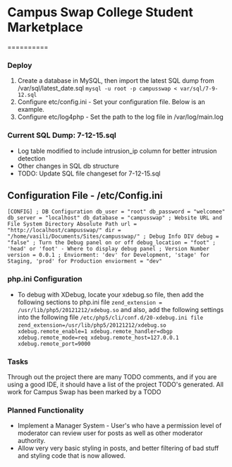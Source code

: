 # Campus Swap College Student Marketplace
==========

### Deploy
1) Create a database in MySQL, then import the latest SQL dump from /var/sql/latest_date.sql
`mysql -u root -p campusswap < var/sql/7-9-12.sql`
2) Configure etc/config.ini - Set your configuration file. Below is an example.
3) Configure etc/log4php - Set the path to the log file in /var/log/main.log

### Current SQL Dump: 7-12-15.sql
- Log table modified to include intrusion_ip column for better intrusion detection
- Other changes in SQL db structure
- TODO: Update SQL file changeset for 7-12-15.sql

## Configuration File - /etc/Config.ini
`
[CONFIG]
; DB Configuration
db_user = "root"
db_password = "welcomee"
db_server = "localhost"
db_database = "campusswap"
; Website URL and File System Directory Absolute Path
url = "http://localhost/campusswap/"
dir = "/home/vasili/Documents/Sites/campusswap/"
; Debug Info DIV
debug = "false" ; Turn the Debug panel on or off
debug_location = "foot" ; 'head' or 'foot' - Where to display debug panel
; Version Number
version = 0.0.1
; Enviorment: 'dev' for Development, 'stage' for Staging, 'prod' for Production
enviorment = "dev"
`

### php.ini Configuration
- To debug with XDebug, locate your xdebug.so file, then add the following sections to php.ini file
` zend_extension = /usr/lib/php5/20121212/xdebug.so `
and also, add the following settings into the following file
`/etc/php5/cli/conf.d/20-xdebug.ini file`
`
zend_extension=/usr/lib/php5/20121212/xdebug.so
xdebug.remote_enable=1
xdebug.remote_handler=dbgp
xdebug.remote_mode=req
xdebug.remote_host=127.0.0.1
xdebug.remote_port=9000
`

### Tasks

Through out the project there are many TODO comments, and if you are using a good IDE, it should have a list of the project TODO's generated.
All work for Campus Swap has been marked by a TODO

### Planned Functionality
- Implement a Manager System - User's who have a permission level of moderator can review user for posts as well as other moderator authority.
- Allow very very basic styling in posts, and better filtering of bad stuff and styling code that is now allowed.

